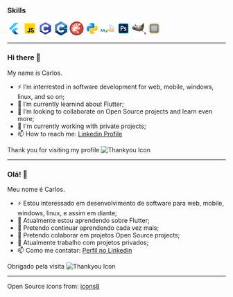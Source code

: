   
### Skills
  
![Flutter Icon](https://github.com/TheCarlosJR/TheCarlosJR/blob/main/icons/icons8-flutter-32.png "Flutter") 
![Javascript Icon](https://github.com/TheCarlosJR/TheCarlosJR/blob/main/icons/icons8-javascript-32.png "Javascript") 
![C Icon](https://github.com/TheCarlosJR/TheCarlosJR/blob/main/icons/icons8-programacao-c-32.png "C") 
![C++ Icon](https://github.com/TheCarlosJR/TheCarlosJR/blob/main/icons/icons8-cplusplus-a-general-purpose-descriptive-programming-computer-language-32.png "C++") 
![Pascal Icon](https://github.com/TheCarlosJR/TheCarlosJR/blob/main/icons/icons8-ide-do-delphi-32.png "Delphi Pascal") 
![Python Icon](https://github.com/TheCarlosJR/TheCarlosJR/blob/main/icons/icons8-python-32.png "Python") 
![MySQL Icon](https://github.com/TheCarlosJR/TheCarlosJR/blob/main/icons/icons8-logo-mysql-32.png "MySQL") 
![Photoshop Icon](https://github.com/TheCarlosJR/TheCarlosJR/blob/main/icons/icons8-adobe-photoshop-32.png "Photoshop") 
![Gimp Icon](https://github.com/TheCarlosJR/TheCarlosJR/blob/main/icons/icons8-gimp-32.png "Gimp") 
![Eletronic Icon](https://github.com/TheCarlosJR/TheCarlosJR/blob/main/icons/icons8-processador-32.png "Eletronic")

--------------------------------------------------------------
  
### Hi there 👋
  
My name is Carlos.
  
- ⚡ I’m interrested in software development for web, mobile, windows, linux, and so on;
- 🌱 I’m currently learnind about Flutter;
- 👯 I’m looking to collaborate on Open Source projects and learn even more;
- 🔭 I'm currently working with private projects;
- 📫 How to reach me: [Linkedin Profile](https://www.linkedin.com/in/devcarlosjr/)

Thank you for visiting my profile
![Thankyou Icon](https://github.com/TheCarlosJR/TheCarlosJR/blob/main/icons/icons8-tarefa-concluída-32.png)

--------------------------------------------------------------
  
### Olá! 👋
  
Meu nome é Carlos.
  
- ⚡ Estou interessado em desenvolvimento de software para web, mobile, windows, linux, e assim em diante;
- 🌱 Atualmente estou aprendendo sobre Flutter;
- 🌱 Pretendo continuar aprendendo cada vez mais;
- 👯 Pretendo colaborar em projetos Open Source projects;
- 🔭 Atualmente trabalho com projetos privados;
- 📫 Como me contatar: [Perfil no Linkedin](https://www.linkedin.com/in/devcarlosjr/)

Obrigado pela visita
![Thankyou Icon](https://github.com/TheCarlosJR/TheCarlosJR/blob/main/icons/icons8-tarefa-concluída-32.png)

--------------------------------------------------------------
  
Open Source icons from: [icons8](https://icons8.com.br/)
  
<!--
**TheCarlosJR/TheCarlosJR** is a ✨ _special_ ✨ repository because its `README.md` (this file) appears on your GitHub profile.

Here are some ideas to get you started:

- 🔭 I’m currently working on ...
- 🌱 I’m currently learning ...
- 👯 I’m looking to collaborate on ...
- 🤔 I’m looking for help with ...
- 💬 Ask me about ...
- 📫 How to reach me: ...
- 😄 Pronouns: ...
- ⚡ Fun fact: ...
-->
